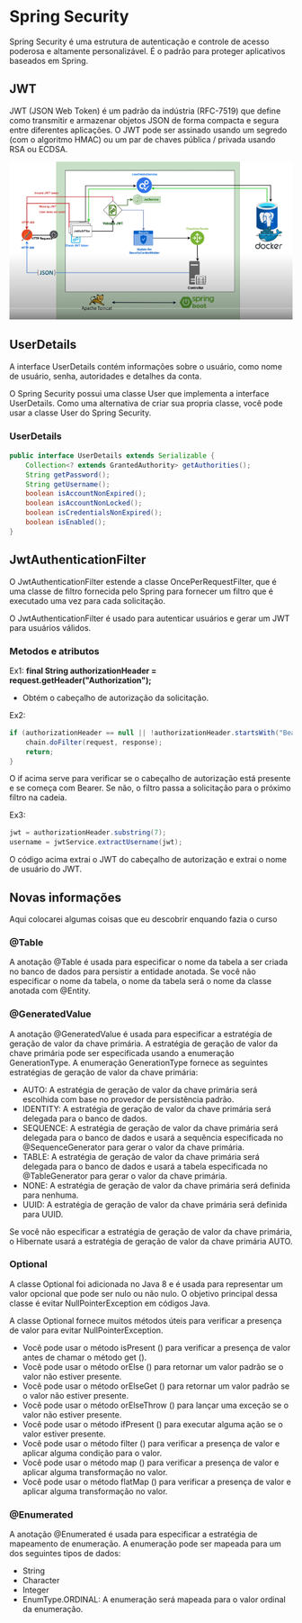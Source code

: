 # Spring Security
Spring Security é uma estrutura de autenticação e controle de acesso poderosa e altamente personalizável. É o padrão para proteger aplicativos baseados em Spring.

## JWT
JWT (JSON Web Token) é um padrão da indústria (RFC-7519) que define como transmitir e armazenar objetos JSON de forma compacta e segura entre diferentes aplicações. O JWT pode ser assinado usando um segredo (com o algoritmo HMAC) ou um par de chaves pública / privada usando RSA ou ECDSA.

<img src="Capturar.PNG" alt="Project logo">

## UserDetails
A interface UserDetails contém informações sobre o usuário, como nome de usuário, senha, autoridades e detalhes da conta.

O Spring Security possui uma classe User que implementa a interface UserDetails. Como uma alternativa de criar sua propria classe, você pode usar a classe User do Spring Security.

### UserDetails

```java
public interface UserDetails extends Serializable {
    Collection<? extends GrantedAuthority> getAuthorities();
    String getPassword();
    String getUsername();
    boolean isAccountNonExpired();
    boolean isAccountNonLocked();
    boolean isCredentialsNonExpired();
    boolean isEnabled();
}
```

## JwtAuthenticationFilter
O JwtAuthenticationFilter estende a classe OncePerRequestFilter, que é uma classe de filtro fornecida pelo Spring para fornecer um filtro que é executado uma vez para cada solicitação.

O JwtAuthenticationFilter é usado para autenticar usuários e gerar um JWT para usuários válidos.

### Metodos e atributos

Ex1:
<strong>final String authorizationHeader = request.getHeader("Authorization");</strong> 
- Obtém o cabeçalho de autorização da solicitação.

Ex2:

```java
if (authorizationHeader == null || !authorizationHeader.startsWith("Bearer ")) {
    chain.doFilter(request, response);
    return;
}
```

O if acima serve para verificar se o cabeçalho de autorização está presente e se começa com Bearer. Se não, o filtro passa a solicitação para o próximo filtro na cadeia.

Ex3:

```java
jwt = authorizationHeader.substring(7);
username = jwtService.extractUsername(jwt);
```

O código acima extrai o JWT do cabeçalho de autorização e extrai o nome de usuário do JWT.

## Novas informações
Aqui colocarei algumas coisas que eu descobrir enquando fazia o curso

### @Table
A anotação @Table é usada para especificar o nome da tabela a ser criada no banco de dados para persistir a entidade anotada. Se você não especificar o nome da tabela, o nome da tabela será o nome da classe anotada com @Entity.

### @GeneratedValue
A anotação @GeneratedValue é usada para especificar a estratégia de geração de valor da chave primária. A estratégia de geração de valor da chave primária pode ser especificada usando a enumeração GenerationType. A enumeração GenerationType fornece as seguintes estratégias de geração de valor da chave primária:

- AUTO: A estratégia de geração de valor da chave primária será escolhida com base no provedor de persistência padrão.
- IDENTITY: A estratégia de geração de valor da chave primária será delegada para o banco de dados.
- SEQUENCE: A estratégia de geração de valor da chave primária será delegada para o banco de dados e usará a sequência especificada no @SequenceGenerator para gerar o valor da chave primária.
- TABLE: A estratégia de geração de valor da chave primária será delegada para o banco de dados e usará a tabela especificada no @TableGenerator para gerar o valor da chave primária.
- NONE: A estratégia de geração de valor da chave primária será definida para nenhuma.
- UUID: A estratégia de geração de valor da chave primária será definida para UUID.

Se você não especificar a estratégia de geração de valor da chave primária, o Hibernate usará a estratégia de geração de valor da chave primária AUTO.

### Optional
A classe Optional foi adicionada no Java 8 e é usada para representar um valor opcional que pode ser nulo ou não nulo. O objetivo principal dessa classe é evitar NullPointerException em códigos Java. 

A classe Optional fornece muitos métodos úteis para verificar a presença de valor para evitar NullPointerException. 

- Você pode usar o método isPresent () para verificar a presença de valor antes de chamar o método get (). 
- Você pode usar o método orElse () para retornar um valor padrão se o valor não estiver presente. 
- Você pode usar o método orElseGet () para retornar um valor padrão se o valor não estiver presente. 
- Você pode usar o método orElseThrow () para lançar uma exceção se o valor não estiver presente. 
- Você pode usar o método ifPresent () para executar alguma ação se o valor estiver presente. 
- Você pode usar o método filter () para verificar a presença de valor e aplicar alguma condição para o valor. 
- Você pode usar o método map () para verificar a presença de valor e aplicar alguma transformação no valor. 
- Você pode usar o método flatMap () para verificar a presença de valor e aplicar alguma transformação no valor.

### @Enumerated
A anotação @Enumerated é usada para especificar a estratégia de mapeamento de enumeração. A enumeração pode ser mapeada para um dos seguintes tipos de dados:

- String
- Character
- Integer
- EnumType.ORDINAL: A enumeração será mapeada para o valor ordinal da enumeração.